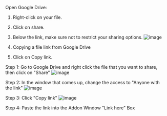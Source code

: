 Open Google Drive:
1. Right-click on your file.
2. Click on share.

3. Below the link, make sure not to restrict your sharing options.
   ![image](https://lh3.googleusercontent.com/YWgGFuF1I9M5CLN_IFL1vVPNrUBYl0w7ClcspzwoGSh-CRw_kt6E-5Hf8wM9-KqWHJpchTnw9oFB6cr06w-Y_LNasYesEeNSLkFK8aGbflYsYLPw6-xcSzyLjgIpllwrOg=w1280)
5. Copying a file link from Google Drive
6. Click on Copy link.

Step 1: Go to Google Drive and right click the file that you want to share, then click on "Share"
   ![image](https://lh3.googleusercontent.com/YWgGFuF1I9M5CLN_IFL1vVPNrUBYl0w7ClcspzwoGSh-CRw_kt6E-5Hf8wM9-KqWHJpchTnw9oFB6cr06w-Y_LNasYesEeNSLkFK8aGbflYsYLPw6-xcSzyLjgIpllwrOg=w1280)
   
Step 2: In the window that comes up, change the access to "Anyone with the link"
   ![image](https://lh4.googleusercontent.com/_BbV-0WS_v7dGXvTE6-Qi94ilTFjT-JK_7nkiE89j1NTNy5Gt2u9pIc9nWpw-t87WBevhRFyBUqNR1oGGC4BVKRqrj7T9Wnz7tguOy9jM_WqDrGpaK4T8i0-WyrYKMURfQ=w1280)

Step 3: Click "Copy link"
   ![image](https://lh5.googleusercontent.com/fDltn1-oxhSOOXq9Rlp2o74HRcVvgXT1wo-3whs_WGwBtDH_zcaWfZoCDSOaF2fBbhhMSLNy2sQWcsBViCJJrexdPm0h24MlBf3G0NE7mJiHP8YiMqH3re7RHITL5h5ijg=w1280)

Step 4: Paste the link into the Addon Window "Link here" Box
